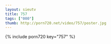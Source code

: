 ```yaml
--- 
layout: sieutv
title: 757
tags: ["000"]
thumb: http://porn720.net/video/757/poster.jpg
---
```

{% include porn720 key="757" %} 
